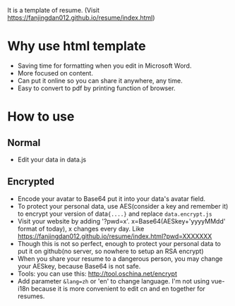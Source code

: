 It is a template of resume.
(Visit https://fanjingdan012.github.io/resume/index.html)
# Why use html template
- Saving time for formatting when you edit in Microsoft Word.
- More focused on content.
- Can put it online so you can share it anywhere, any time. 
- Easy to convert to pdf by printing function of browser.

# How to use
## Normal
- Edit your data in data.js

## Encrypted
- Encode your avatar to Base64 put it into your data's avatar field.
- To protect your personal data, use AES(consider a key and remember it) to encrypt your version of data`{....}` and replace `data.encrypt.js`
- Visit your website by adding '?pwd=x'. x=Base64(AESkey+'yyyyMMdd' format of today), x changes every day. Like https://fanjingdan012.github.io/resume/index.html?pwd=XXXXXXX
- Though this is not so perfect, enough to protect your personal data to put it on github(no server, so nowhere to setup an RSA encrypt)
- When you share your resume to a dangerous person, you may change your AESkey, because Base64 is not safe.
- Tools: you can use this: http://tool.oschina.net/encrypt
- Add parameter `&lang=zh` or 'en' to change language. I'm not using vue-i18n because it is more convenient to edit cn and en together for resumes. 